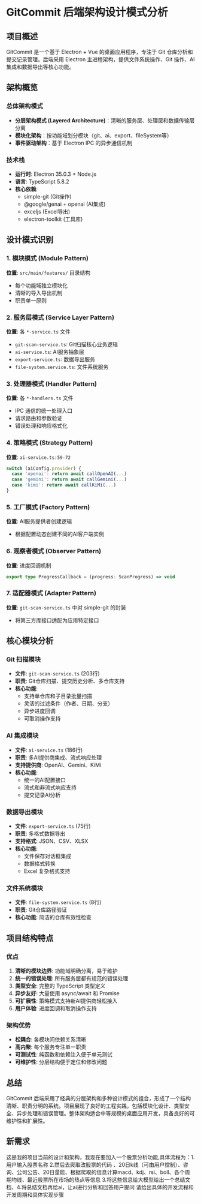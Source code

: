 # GitCommit 后端架构设计模式分析

## 项目概述

GitCommit 是一个基于 Electron + Vue 的桌面应用程序，专注于 Git 仓库分析和提交记录管理。后端采用 Electron 主进程架构，提供文件系统操作、Git 操作、AI 集成和数据导出等核心功能。

## 架构概览

### 总体架构模式

- **分层架构模式 (Layered Architecture)**：清晰的服务层、处理层和数据传输层分离
- **模块化架构**：按功能域划分模块（git、ai、export、fileSystem等）
- **事件驱动架构**：基于 Electron IPC 的异步通信机制

### 技术栈

- **运行时**: Electron 35.0.3 + Node.js
- **语言**: TypeScript 5.8.2
- **核心依赖**:
  - simple-git (Git操作)
  - @google/genai + openai (AI集成)
  - exceljs (Excel导出)
  - electron-toolkit (工具库)

## 设计模式识别

### 1. 模块模式 (Module Pattern)

**位置**: `src/main/features/` 目录结构

- 每个功能域独立模块化
- 清晰的导入导出机制
- 职责单一原则

### 2. 服务层模式 (Service Layer Pattern)

**位置**: 各 `*-service.ts` 文件

- `git-scan-service.ts`: Git扫描核心业务逻辑
- `ai-service.ts`: AI服务抽象层
- `export-service.ts`: 数据导出服务
- `file-system.service.ts`: 文件系统服务

### 3. 处理器模式 (Handler Pattern)

**位置**: 各 `*-handlers.ts` 文件

- IPC 通信的统一处理入口
- 请求路由和参数验证
- 错误处理和响应格式化

### 4. 策略模式 (Strategy Pattern)

**位置**: `ai-service.ts:59-72`

```typescript
switch (aiConfig.provider) {
  case 'openai': return await callOpenAI(...)
  case 'gemini': return await callGemini(...)
  case 'kimi': return await callKiMi(...)
}
```

### 5. 工厂模式 (Factory Pattern)

**位置**: AI服务提供者创建逻辑

- 根据配置动态创建不同的AI客户端实例

### 6. 观察者模式 (Observer Pattern)

**位置**: 进度回调机制

```typescript
export type ProgressCallback = (progress: ScanProgress) => void
```

### 7. 适配器模式 (Adapter Pattern)

**位置**: `git-scan-service.ts` 中对 simple-git 的封装

- 将第三方库接口适配为应用特定接口

## 核心模块分析

### Git 扫描模块

- **文件**: `git-scan-service.ts` (203行)
- **职责**: Git仓库扫描、提交历史分析、多仓库支持
- **核心功能**:
  - 支持单仓库和子目录批量扫描
  - 灵活的过滤条件（作者、日期、分支）
  - 异步进度回调
  - 可取消操作支持

### AI 集成模块

- **文件**: `ai-service.ts` (186行)
- **职责**: 多AI提供商集成、流式响应处理
- **支持提供商**: OpenAI、Gemini、KiMi
- **核心功能**:
  - 统一的AI配置接口
  - 流式和非流式响应支持
  - 提交记录AI分析

### 数据导出模块

- **文件**: `export-service.ts` (75行)
- **职责**: 多格式数据导出
- **支持格式**: JSON、CSV、XLSX
- **核心功能**:
  - 文件保存对话框集成
  - 数据格式转换
  - Excel 复杂格式支持

### 文件系统模块

- **文件**: `file-system.service.ts` (8行)
- **职责**: Git仓库路径验证
- **核心功能**: 简洁的仓库有效性检查

## 项目结构特点

### 优点

1. **清晰的模块边界**: 功能域明确分离，易于维护
2. **统一的错误处理**: 所有服务层都有规范的错误处理
3. **类型安全**: 完整的 TypeScript 类型定义
4. **异步友好**: 大量使用 async/await 和 Promise
5. **可扩展性**: 策略模式支持新AI提供商轻松接入
6. **用户体验**: 进度回调和取消操作支持

### 架构优势

- **松耦合**: 各模块间依赖关系清晰
- **高内聚**: 每个服务专注单一职责
- **可测试性**: 纯函数和依赖注入便于单元测试
- **可维护性**: 分层结构便于定位和修改问题

## 总结

GitCommit 后端采用了经典的分层架构和多种设计模式的组合，形成了一个结构清晰、职责分明的系统。项目展现了良好的工程实践，包括模块化设计、类型安全、异步处理和错误管理。整体架构适合中等规模的桌面应用开发，具备良好的可维护性和扩展性。

## 新需求

这是我的项目当前的设计和架构，我现在要加入一个股票分析功能,具体流程为：1.用户输入股票名称 2.然后去爬取改股票的代码 、20日k线（可由用户控制）、咨询、公司公告、20日量能、根据爬取的信息计算macd、kdj、rsi、boll、各个周期均线、最近股票所在市场的热点等信息 3.将这些信息给大模型给出一个总结文档、4.将总结文档再给ai，让ai进行分析和回答用户提问 请给出具体的开发流程和开发周期和具体实现步骤
